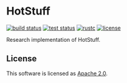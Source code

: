 # HotStuff

[![build status](https://img.shields.io/github/workflow/status/asonnino/hotstuff/Build/main?style=flat-square&logo=github)](https://github.com/asonnino/hotstuff/actions)
[![test status](https://img.shields.io/github/workflow/status/asonnino/hotstuff/Tests/main?style=flat-square&logo=github&label=tests)](https://github.com/asonnino/hotstuff/actions)
[![rustc](https://img.shields.io/badge/rustc-1.48+-blue?style=flat-square&logo=rust)](https://www.rust-lang.org)
[![license](https://img.shields.io/badge/license-Apache-blue.svg?style=flat-square)](LICENSE)

Research implementation of HotStuff.

## License
This software is licensed as [Apache 2.0](LICENSE).
